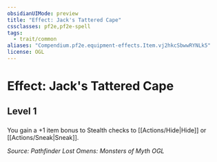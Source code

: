 ```yaml
---
obsidianUIMode: preview
title: "Effect: Jack's Tattered Cape"
cssclasses: pf2e,pf2e-spell
tags:
  - trait/common
aliases: "Compendium.pf2e.equipment-effects.Item.vj2hkcSbwwRYNLk5"
license: OGL
---
```

# Effect: Jack's Tattered Cape
## Level 1
### 






You gain a +1 item bonus to Stealth checks to [[Actions/Hide|Hide]] or [[Actions/Sneak|Sneak]].

*Source: Pathfinder Lost Omens: Monsters of Myth*
*OGL*